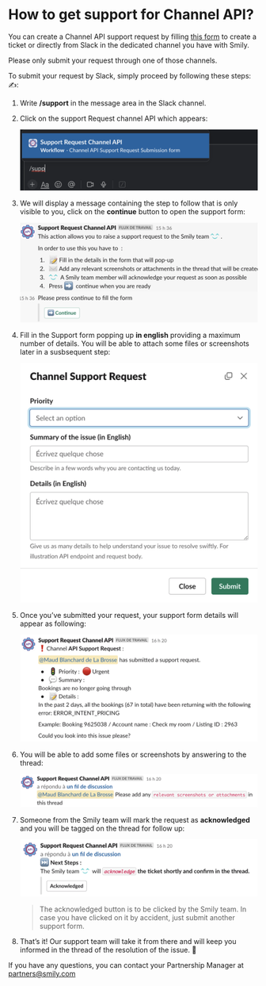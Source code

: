 # How to get support for Channel API?

You can create a Channel API support request by filling [this form](https://apisupport.bookingsync.com/get-some-help-from-our-channel-api-support-team) to create a ticket or directly from Slack in the dedicated channel you have with Smily.

Please only submit your request through one of those channels.

To submit your request by Slack, simply proceed by following these steps: ✍️:


1. Write **/support** in the message area in the Slack channel.

2. Click on the support Request channel API which appears:

    [![Request channel API](/images/support/image2.png "Request channel API")](/images/support/image2.png)

3. We will display a message containing the step to follow that is only visible to you, click on the **continue** button to open the support form:

    [![Message](/images/support/image4.png "Message")](/images/support/image4.png)

4. Fill in the Support form popping up **in english** providing a maximum number of details. You will be able to attach some files or screenshots later in a susbsequent step:

    [![Support form](/images/support/image5.png "Support form")](/images/support/image5.png)

5. Once you’ve submitted your request, your support form details will appear as following:

    [![Support form details](/images/support/image1.png "Support form details")](/images/support/image1.png)

6. You will be able to add some files or screenshots by answering to the thread:

    [![Adding screenshots](/images/support/image6.png "Adding screenshots")](/images/support/image6.png)

7. Someone from the Smily team will mark the request as **acknowledged** and you will be tagged on the thread for follow up:

    [![acknowledged](/images/support/image3.png "acknowledged")](/images/support/image3.png)

    > The acknowledged button is to be clicked by the Smily team. In case you have clicked on it by accident, just submit another support form.

8. That’s it! Our support team will take it from there and will keep you informed in the thread of the resolution of the issue. 🥳

If you have any questions, you can contact your Partnership Manager at <a href="mailto:partners@smily.com">partners@smily.com</a>